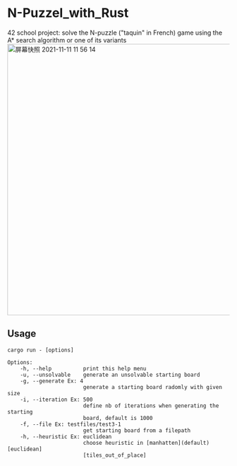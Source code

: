 # N-Puzzel_with_Rust
42 school project: solve the N-puzzle ("taquin" in French) game using the A* search algorithm or one of its variants
<img width="614" alt="屏幕快照 2021-11-11 11 56 14" src="https://user-images.githubusercontent.com/39769383/141286801-2316831f-d5e2-4cdb-8635-c052b2b77dfd.png">

## Usage
```
cargo run - [options]

Options:
    -h, --help          print this help menu
    -u, --unsolvable    generate an unsolvable starting board
    -g, --generate Ex: 4
                        generate a starting board radomly with given size
    -i, --iteration Ex: 500
                        define nb of iterations when generating the starting
                        board, default is 1000
    -f, --file Ex: testfiles/test3-1
                        get starting board from a filepath
    -h, --heuristic Ex: euclidean
                        choose heuristic in [manhatten](default) [euclidean]
                        [tiles_out_of_place]

```
